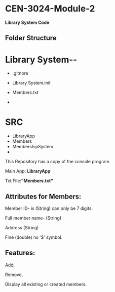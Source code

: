 # CEN-3024-Module-2
**Library System Code**
## Folder Structure
  # Library System--
  
  - .gitnore
  
  - Library System.iml
  
  - Members.txt
-
# SRC
   - LibraryApp
   - Members
   - MembershipSystem
   - 

This Repository has a copy of the console program.

Main App: **LibraryApp**

Txt File:**"Members.txt"**

## Attributes for Members:

Member ID- is (String) can only be 7 digits.

Full member name- (String)

Address (String)

Fine (double) no '$' symbol.

## Features:

Add, 

Remove,

Display all existing or created members.
